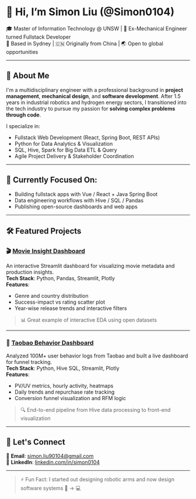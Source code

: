 # 👋 Hi, I’m Simon Liu (@Simon0104)

🎓 Master of Information Technology @ UNSW | 💼 Ex-Mechanical Engineer turned Fullstack Developer  
📍 Based in Sydney | 🇨🇳 Originally from China | 🌏 Open to global opportunities

---

## 🚀 About Me

I'm a multidisciplinary engineer with a professional background in **project management**, **mechanical design**, and **software development**. After 1.5 years in industrial robotics and hydrogen energy sectors, I transitioned into the tech industry to pursue my passion for **solving complex problems through code**.

I specialize in:
- Fullstack Web Development (React, Spring Boot, REST APIs)
- Python for Data Analytics & Visualization
- SQL, Hive, Spark for Big Data ETL & Query
- Agile Project Delivery & Stakeholder Coordination

---

## 🧠 Currently Focused On:

- Building fullstack apps with Vue / React + Java Spring Boot
- Data engineering workflows with Hive / SQL / Pandas
- Publishing open-source dashboards and web apps

---

## 🛠️ Featured Projects

### 🎬 [Movie Insight Dashboard](https://github.com/Simon0104/movie-insight-dashboard)
An interactive Streamlit dashboard for visualizing movie metadata and production insights.  
**Tech Stack**: Python, Pandas, Streamlit, Plotly  
**Features**:
- Genre and country distribution
- Success-impact vs rating scatter plot
- Year-wise release trends and interactive filters

> 📊 Great example of interactive EDA using open datasets

---

### 🛒 [Taobao Behavior Dashboard](https://github.com/Simon0104/taobao-behavior-dashboard)
Analyzed 100M+ user behavior logs from Taobao and built a live dashboard for funnel tracking.  
**Tech Stack**: Python, Hive SQL, Streamlit, Plotly  
**Features**:
- PV/UV metrics, hourly activity, heatmaps
- Daily trends and repurchase rate tracking
- Conversion funnel visualization and RFM logic

> 🔍 End-to-end pipeline from Hive data processing to front-end visualization


---

## 💬 Let's Connect

📧 **Email**: [simon.liu90104@gmail.com](mailto:simon.liu90104@gmail.com)  
🔗 **LinkedIn**: [linkedin.com/in/simon0104](https://linkedin.com/in/simon0104)  

---

> ⚡ Fun Fact: I started out designing robotic arms and now design software systems 🤖 → 💻

